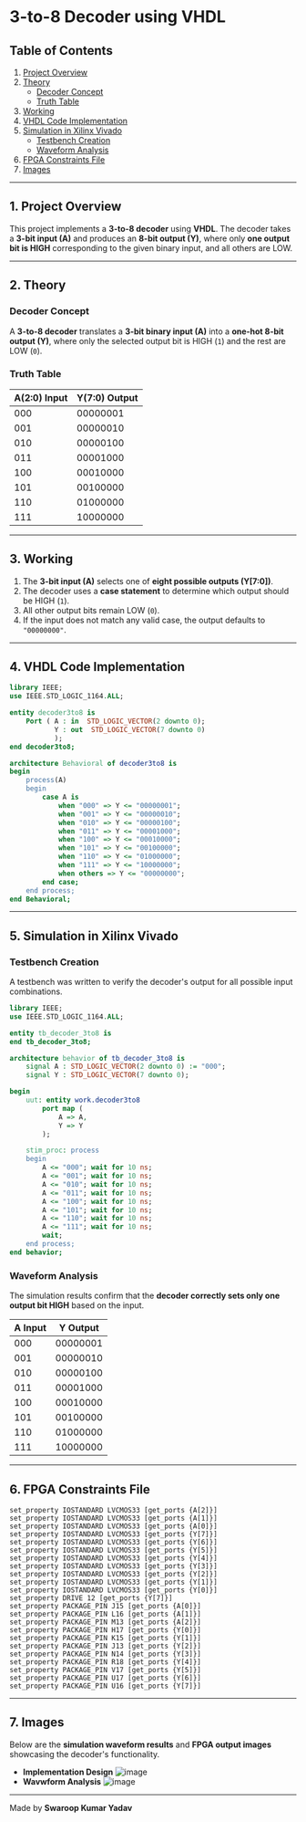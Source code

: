 # 3-to-8 Decoder using VHDL  

## Table of Contents  
1. [Project Overview](#1-project-overview)  
2. [Theory](#2-theory)  
   - [Decoder Concept](#decoder-concept)  
   - [Truth Table](#truth-table)  
3. [Working](#3-working)  
4. [VHDL Code Implementation](#4-vhdl-code-implementation)  
5. [Simulation in Xilinx Vivado](#5-simulation-in-xilinx-vivado)  
   - [Testbench Creation](#testbench-creation)  
   - [Waveform Analysis](#waveform-analysis)  
6. [FPGA Constraints File](#6-fpga-constraints-file)  
7. [Images](#7-images)  

---

## **1. Project Overview**  
This project implements a **3-to-8 decoder** using **VHDL**. The decoder takes a **3-bit input (A)** and produces an **8-bit output (Y)**, where only **one output bit is HIGH** corresponding to the given binary input, and all others are LOW.  

---

## **2. Theory**  

### **Decoder Concept**  
A **3-to-8 decoder** translates a **3-bit binary input (A)** into a **one-hot 8-bit output (Y)**, where only the selected output bit is HIGH (`1`) and the rest are LOW (`0`).  

### **Truth Table**  

| **A(2:0) Input** | **Y(7:0) Output** |  
|------------------|------------------|  
| 000 | 00000001 |  
| 001 | 00000010 |  
| 010 | 00000100 |  
| 011 | 00001000 |  
| 100 | 00010000 |  
| 101 | 00100000 |  
| 110 | 01000000 |  
| 111 | 10000000 |  

---

## **3. Working**  

1. The **3-bit input (A)** selects one of **eight possible outputs (Y[7:0])**.  
2. The decoder uses a **case statement** to determine which output should be HIGH (`1`).  
3. All other output bits remain LOW (`0`).  
4. If the input does not match any valid case, the output defaults to `"00000000"`.  

---

## **4. VHDL Code Implementation**  

```vhdl
library IEEE;
use IEEE.STD_LOGIC_1164.ALL;

entity decoder3to8 is
    Port ( A : in  STD_LOGIC_VECTOR(2 downto 0);  
           Y : out  STD_LOGIC_VECTOR(7 downto 0)  
           );
end decoder3to8;

architecture Behavioral of decoder3to8 is
begin
    process(A)
    begin
        case A is
            when "000" => Y <= "00000001";
            when "001" => Y <= "00000010";
            when "010" => Y <= "00000100";
            when "011" => Y <= "00001000";
            when "100" => Y <= "00010000";
            when "101" => Y <= "00100000";
            when "110" => Y <= "01000000";
            when "111" => Y <= "10000000";
            when others => Y <= "00000000"; 
        end case;
    end process;
end Behavioral;
```

---

## **5. Simulation in Xilinx Vivado**  

### **Testbench Creation**  
A testbench was written to verify the decoder's output for all possible input combinations.  

```vhdl
library IEEE;
use IEEE.STD_LOGIC_1164.ALL;

entity tb_decoder_3to8 is
end tb_decoder_3to8;

architecture behavior of tb_decoder_3to8 is
    signal A : STD_LOGIC_VECTOR(2 downto 0) := "000";
    signal Y : STD_LOGIC_VECTOR(7 downto 0);

begin
    uut: entity work.decoder3to8
        port map (
            A => A,
            Y => Y
        );

    stim_proc: process
    begin
        A <= "000"; wait for 10 ns;
        A <= "001"; wait for 10 ns;
        A <= "010"; wait for 10 ns;
        A <= "011"; wait for 10 ns;
        A <= "100"; wait for 10 ns;
        A <= "101"; wait for 10 ns;
        A <= "110"; wait for 10 ns;
        A <= "111"; wait for 10 ns;
        wait;
    end process;
end behavior;
```

### **Waveform Analysis**  
The simulation results confirm that the **decoder correctly sets only one output bit HIGH** based on the input.  

| **A Input** | **Y Output** |  
|------------|------------|  
| 000 | 00000001 |  
| 001 | 00000010 |  
| 010 | 00000100 |  
| 011 | 00001000 |  
| 100 | 00010000 |  
| 101 | 00100000 |  
| 110 | 01000000 |  
| 111 | 10000000 |  

---

## **6. FPGA Constraints File**  

```xdc
set_property IOSTANDARD LVCMOS33 [get_ports {A[2]}]
set_property IOSTANDARD LVCMOS33 [get_ports {A[1]}]
set_property IOSTANDARD LVCMOS33 [get_ports {A[0]}]
set_property IOSTANDARD LVCMOS33 [get_ports {Y[7]}]
set_property IOSTANDARD LVCMOS33 [get_ports {Y[6]}]
set_property IOSTANDARD LVCMOS33 [get_ports {Y[5]}]
set_property IOSTANDARD LVCMOS33 [get_ports {Y[4]}]
set_property IOSTANDARD LVCMOS33 [get_ports {Y[3]}]
set_property IOSTANDARD LVCMOS33 [get_ports {Y[2]}]
set_property IOSTANDARD LVCMOS33 [get_ports {Y[1]}]
set_property IOSTANDARD LVCMOS33 [get_ports {Y[0]}]
set_property DRIVE 12 [get_ports {Y[7]}]
set_property PACKAGE_PIN J15 [get_ports {A[0]}]
set_property PACKAGE_PIN L16 [get_ports {A[1]}]
set_property PACKAGE_PIN M13 [get_ports {A[2]}]
set_property PACKAGE_PIN H17 [get_ports {Y[0]}]
set_property PACKAGE_PIN K15 [get_ports {Y[1]}]
set_property PACKAGE_PIN J13 [get_ports {Y[2]}]
set_property PACKAGE_PIN N14 [get_ports {Y[3]}]
set_property PACKAGE_PIN R18 [get_ports {Y[4]}]
set_property PACKAGE_PIN V17 [get_ports {Y[5]}]
set_property PACKAGE_PIN U17 [get_ports {Y[6]}]
set_property PACKAGE_PIN U16 [get_ports {Y[7]}]
```

---

## **7. Images**  
Below are the **simulation waveform results** and **FPGA output images** showcasing the decoder's functionality.  

- **Implementation Design**
  ![image](https://github.com/user-attachments/assets/0b724970-af88-4d3f-956a-d3dbf9bf5c6c)
- **Wavwform Analysis**
![image](https://github.com/user-attachments/assets/ce9630c8-a842-4c35-bcd1-de88ade76e4f)
---

Made by **Swaroop Kumar Yadav**

